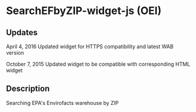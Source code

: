 # SearchEFbyZIP-widget-js (OEI)

## Updates
April 4, 2016
Updated widget for HTTPS compatibility and latest WAB version

October 7, 2015
Updated widget to be compatible with corresponding HTML widget

## Description
Searching EPA's Envirofacts warehouse by ZIP
